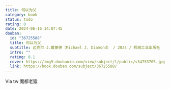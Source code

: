 ```yaml
---
title: 何以为父
category: book
status: todo
rating: 0
date: 2024-06-16 14:07:45
douban:
  id: "36725588"
  title: 何以为父
  subtitle: 迈克尔·J.戴蒙德（Michael J. Diamond） / 2024 / 机械工业出版社
  intro: ""
  rating: 8.1
  cover: https://img9.doubanio.com/view/subject/l/public/s34753705.jpg
  link: https://book.douban.com/subject/36725588/
---
```


Via tw 魔都老猿